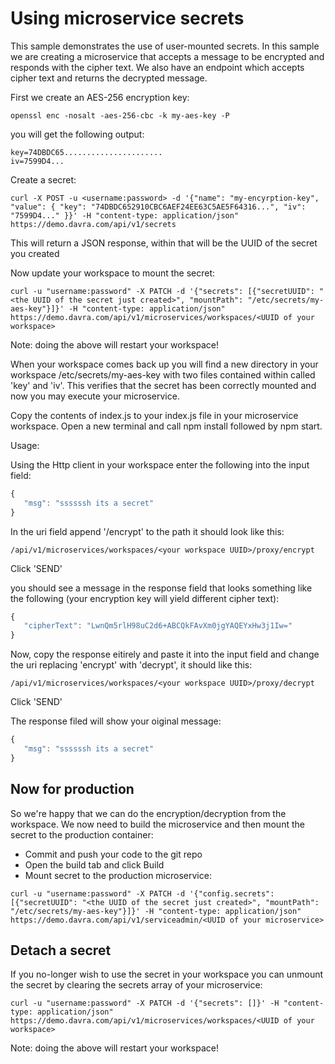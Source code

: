 # Using microservice secrets
This sample demonstrates the use of user-mounted secrets. In this sample we are creating a microservice that accepts a message to be encrypted and responds with the cipher text. We also have an endpoint which accepts cipher text and returns the decrypted message.

First we create an AES-256 encryption key:

```
openssl enc -nosalt -aes-256-cbc -k my-aes-key -P
```
you will get the following output:

```
key=74DBDC65......................
iv=7599D4... 
```

Create a secret:

```
curl -X POST -u <username:password> -d '{"name": "my-encyrption-key", "value": { "key": "74DBDC652910CBC6AEF24EE63C5AE5F64316...", "iv": "7599D4..." }}' -H "content-type: application/json" https://demo.davra.com/api/v1/secrets
```
This will return a JSON response, within that will be the UUID of the secret you created

Now update your workspace to mount the secret:
```
curl -u "username:password" -X PATCH -d '{"secrets": [{"secretUUID": "<the UUID of the secret just created>", "mountPath": "/etc/secrets/my-aes-key"}]}' -H "content-type: application/json" https://demo.davra.com/api/v1/microservices/workspaces/<UUID of your workspace>
```
Note: doing the above will restart your workspace!

When your workspace comes back up you will find a new directory in your workspace /etc/secrets/my-aes-key with two files contained within called 'key' and 'iv'. This verifies that the secret has been correctly mounted and now you may execute your microservice. 


Copy the contents of index.js to your index.js file in your microservice workspace. Open a new terminal and call npm install followed by npm start.

Usage:

Using the Http client in your workspace enter the following into the input field:
```javascript
{
   "msg": "ssssssh its a secret"
}
```
In the uri field append '/encrypt' to the path it should look like this:
```
/api/v1/microservices/workspaces/<your workspace UUID>/proxy/encrypt
```
Click 'SEND'

you should see a message in the response field that looks something like the following (your encryption key will yield different cipher text):
```javascript
{
   "cipherText": "LwnQm5rlH98uC2d6+ABCQkFAvXm0jgYAQEYxHw3j1Iw="
}
```
Now, copy the response eitirely and paste it into the input field and change the uri replacing 'encrypt' with 'decrypt', it should like this:
```
/api/v1/microservices/workspaces/<your workspace UUID>/proxy/decrypt
```
Click 'SEND'

The response filed will show your oiginal message:
```javascript
{
   "msg": "ssssssh its a secret"
}
```

## Now for production
So we're happy that we can do the encryption/decryption from the workspace. We now need to build the microservice and then mount the secret to the production container:
- Commit and push your code to the git repo
- Open the build tab and click Build
- Mount secret to the production microservice:
```
curl -u "username:password" -X PATCH -d '{"config.secrets": [{"secretUUID": "<the UUID of the secret just created>", "mountPath": "/etc/secrets/my-aes-key"}]}' -H "content-type: application/json" https://demo.davra.com/api/v1/serviceadmin/<UUID of your microservice>
```

## Detach a secret
If you no-longer wish to use the secret in your workspace you can unmount the secret by clearing the secrets array of your microservice:

```
curl -u "username:password" -X PATCH -d '{"secrets": []}' -H "content-type: application/json" https://demo.davra.com/api/v1/microservices/workspaces/<UUID of your workspace>
```
Note: doing the above will restart your workspace!

